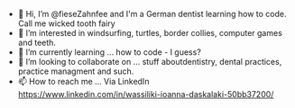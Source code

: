 - 👋 Hi, I’m @fieseZahnfee and I'm a German dentist learning how to code. Call me wicked tooth fairy
- 👀 I’m interested in windsurfing, turtles, border collies, computer games and teeth.
- 🌱 I’m currently learning ... how to code - I guess?
- 💞️ I’m looking to collaborate on ... stuff aboutdentistry, dental practices, practice managment and such.
- 📫 How to reach me ... Via LinkedIn https://www.linkedin.com/in/wassiliki-ioanna-daskalaki-50bb37200/

<!---
fieseZahnfee/fieseZahnfee is a ✨ special ✨ repository because its `README.md` (this file) appears on your GitHub profile.
You can click the Preview link to take a look at your changes.
--->
